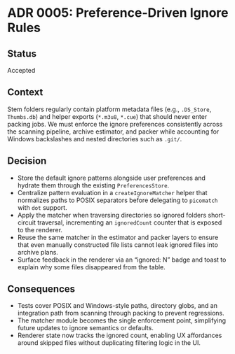 # ADR 0005: Preference-Driven Ignore Rules

## Status

Accepted

## Context

Stem folders regularly contain platform metadata files (e.g., `.DS_Store`, `Thumbs.db`) and helper exports (`*.m3u8`, `*.cue`) that should never enter packing jobs. We must enforce the ignore preferences consistently across the scanning pipeline, archive estimator, and packer while accounting for Windows backslashes and nested directories such as `.git/`.

## Decision

* Store the default ignore patterns alongside user preferences and hydrate them through the existing `PreferencesStore`.
* Centralize pattern evaluation in a `createIgnoreMatcher` helper that normalizes paths to POSIX separators before delegating to `picomatch` with `dot` support.
* Apply the matcher when traversing directories so ignored folders short-circuit traversal, incrementing an `ignoredCount` counter that is exposed to the renderer.
* Reuse the same matcher in the estimator and packer layers to ensure that even manually constructed file lists cannot leak ignored files into archive plans.
* Surface feedback in the renderer via an “ignored: N” badge and toast to explain why some files disappeared from the table.

## Consequences

* Tests cover POSIX and Windows-style paths, directory globs, and an integration path from scanning through packing to prevent regressions.
* The matcher module becomes the single enforcement point, simplifying future updates to ignore semantics or defaults.
* Renderer state now tracks the ignored count, enabling UX affordances around skipped files without duplicating filtering logic in the UI.
